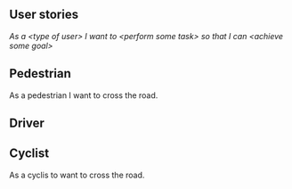 ## User stories

*As a \<type of user> I want to \<perform some task> so that I can \<achieve some goal>*

## Pedestrian
As a pedestrian I want to cross the road.

## Driver


## Cyclist
As a cyclis to want to cross the road.